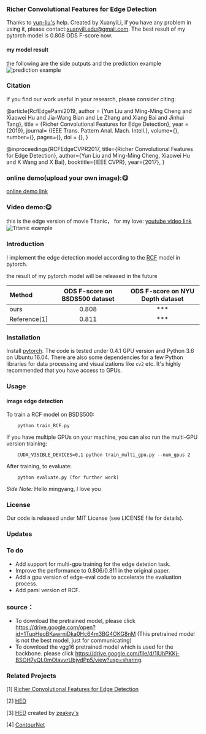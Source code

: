 ### Richer Convolutional Features for Edge Detection
Thanks to <a href="https://github.com/yun-liu">yun-liu's</a> help.
Created by XuanyiLi, if you have any problem in using it, please contact:xuanyili.edu@gmail.com.
The best result of my pytorch model is 0.808 ODS F-score now.
#### my model result
the following are the side outputs and the prediction example
![prediction example](https://github.com/meteorshowers/RCF-pytorch/blob/master/doc/326025.jpg)
### Citation
If you find our work useful in your research, please consider citing:

@article{RcfEdgePami2019,
  author = {Yun Liu and Ming-Ming Cheng and Xiaowei Hu and Jia-Wang Bian and Le Zhang and Xiang Bai and Jinhui Tang},
  title = {Richer Convolutional Features for Edge Detection},
  year  = {2019},
  journal= {IEEE Trans. Pattern Anal. Mach. Intell.},
  volume={}, 
  number={}, 
  pages={}, 
  doi = {},
}

@inproceedings{RCFEdgeCVPR2017,
  title={Richer Convolutional Features for Edge Detection},
  author={Yun Liu and Ming-Ming Cheng, Xiaowei Hu and K Wang and X Bai},
  booktitle={IEEE CVPR},
  year={2017},
}
### online demo(upload your own image):😋
<a href="http://mc.nankai.edu.cn/edge">online demo link</a> 

### Video demo:😋
this is the edge version of movie Titanic， for my love:
<a href="https://www.youtube.com/channel/UC_6UOBTYzBzA6s0EZSeTh1g">youtube video link</a> 
![Titanic example](https://github.com/meteorshowers/RCF-pytorch/blob/master/doc/testw.gif)
### Introduction
I implement the edge detection model according to the <a href="https://github.com/yun-liu/rcf">RCF</a>  model in pytorch. 

the result of my pytorch model will be released in the future

| Method |ODS F-score on BSDS500 dataset |ODS F-score on NYU Depth dataset|
|:---|:---:|:---:|
|ours| 0.808 | *** |
| Reference[1]| 0.811 | ***  |


### Installation

Install <a href="https://pytorch.org/">pytorch</a>. The code is tested under 0.4.1 GPU version and Python 3.6  on Ubuntu 16.04. There are also some dependencies for a few Python libraries for data processing and visualizations like `cv2` etc. It's highly recommended that you have access to GPUs.

### Usage

#### image edge detection

To train a RCF model on BSDS500:

        python train_RCF.py

If you have multiple GPUs on your machine, you can also run the multi-GPU version training:

        CUDA_VISIBLE_DEVICES=0,1 python train_multi_gpu.py --num_gpus 2

After training, to evaluate:

        python evaluate.py (for further work)

<i>Side Note:</i>  Hello mingyang, I love you

### License
Our code is released under MIT License (see LICENSE file for details).

### Updates

### To do 
* Add support for multi-gpu training for the edge detetion task.
* Improve the performance to 0.806/0.811 in the original paper.
* Add a gpu version of edge-eval code to accelerate the evaluation process.
* Add pami version of RCF.
### source：
*  To download the pretrained model, please click https://drive.google.com/open?id=1TupHeoBKawrniDka0Hc64m3BG4OKG8nM
(This pretrained model is not the best model, just for communicating)
*  To download the vgg16 pretrained model which is used for the backbone. please click https://drive.google.com/file/d/1lUhPKKj-BSOH7yQL0mOIavvrUbjydPp5/view?usp=sharing.
### Related Projects
[1] <a href="https://github.com/yun-liu/rcf">Richer Convolutional Features for Edge Detection</a> 

[2] <a href="https://github.com/s9xie/hed">HED</a> 

[3] <a href="https://github.com/zeakey/hed">HED</a> created by <a href="https://github.com/zeakey">zeakey's</a>

[4] <a href="https://github.com/godman2016/ContourNet">ContourNet</a>

